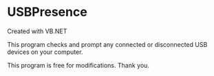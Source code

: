 # USBPresence

Created with VB.NET

This program checks and prompt any connected or disconnected USB devices on your computer. 

This program is free for modifications. Thank you.


